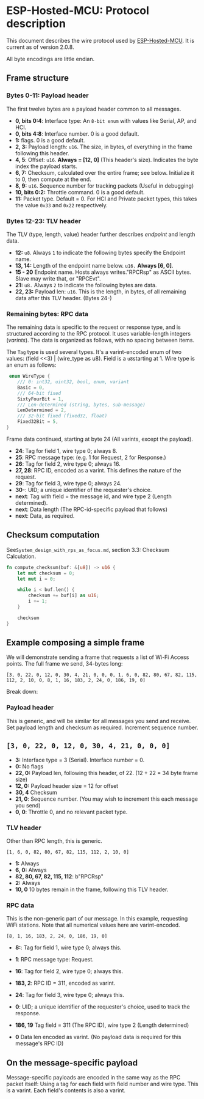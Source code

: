 # ESP-Hosted-MCU: Protocol description

This document describes the wire protocol used by [ESP-Hosted-MCU](https://github.com/espressif/esp-hosted-mcu).
It is current as of version 2.0.8.

All byte encodings are little endian.

## Frame structure

### Bytes 0-11: Payload header
The first twelve bytes are a payload header common to all messages.

- **0, bits 0:4**: Interface type: An `8-bit enum` with values like Serial, AP, and HCI.
- **0, bits 4:8**: Interface number. 0 is a good default.
- **1:** flags. 0 is a good default.
- **2, 3:** Payload length: `u16`. The size, in bytes, of everything in the frame following this header.
- **4, 5**: Offset: `u16`. **Always = [12, 0]** (This header's size). Indicates the byte index the payload starts.
- **6, 7:** Checksum, calculated over the entire frame; see below. Initialize it to 0, then compute at the end.
- **8, 9:** `u16`. Sequence number for tracking packets (Useful in debugging)
- **10, bits 0:2:** Throttle command. 0 is a good default.
- **11:** Packet type. Default = 0. For HCI and Private packet types, this takes the value  `0x33` and `0x22` respectively.


### Bytes 12-23: TLV header
The TLV (type, length, value) header further describes _endpoint_ and length data.

- **12:** `u8`. Always `1` to indicate the following bytes specify the Endpoint name.
- **13, 14:** Length of the endpoint name below. `u16.` **Always [6, 0]**.
- **15 - 20** Endpoint name. Hosts always writes."RPCRsp" as ASCII bytes. Slave may write that, or "RPCEvt".
- **21:** `u8.` Always `2` to indicate the following bytes are data.
- **22, 23:** Payload len: `u16`. This is the length, in bytes, of all remaining data after this TLV header. (Bytes 24-)


### Remaining bytes: RPC data
The remaining data is specific to the request or response type, and is structured according to the RPC protocol.
It uses variable-length integers (_varints_). The data is organized as follows, with no spacing between items. 

The `Tag` type is used several types. It's a varint-encoded enum of two values: (field <<3) | (wire_type as u8). 
Field is a `u8`starting at 1. Wire type is an enum as follows:

```rust
 enum WireType {
    /// 0: int32, uint32, bool, enum, variant
    Basic = 0,
    /// 64-bit fixed
    SixtyFourBit = 1,
    /// Len-determined (string, bytes, sub-message)
    LenDetermined = 2,
    /// 32-bit fixed (fixed32, float)
    Fixed32Bit = 5,
}
```

Frame data continued, starting at byte 24 (All varints, except the payload).

- **24**: Tag for field 1, wire type 0; always 8.
- **25**: RPC message type: (e.g. 1 for Request, 2 for Response.)
- **26**: Tag for field 2, wire type 0; always 16.
- **27, 28**: RPC ID, encoded as a varint. This defines the nature of the request.
- **29**: Tag for field 3, wire type 0; always 24.
- **30-**: UID; a unique identifier of the requester's choice.
- **next**: Tag with field = the message id, and wire type 2 (Length determined).
- **next**: Data length (The RPC-id-specific payload that follows)
- **next**: Data, as required.


## Checksum computation
See`System_design_with_rps_as_focus.md`, section 3.3: Checksum Calculation.
```rust
fn compute_checksum(buf: &[u8]) -> u16 {
    let mut checksum = 0;
    let mut i = 0;

    while i < buf.len() {
        checksum += buf[i] as u16;
        i += 1;
    }

    checksum
}
```


## Example composing a simple frame
We will demonstrate sending a frame that requests a list of Wi-Fi Access points. The full frame we send, 34-bytes long:

`[3, 0, 22, 0, 12, 0, 30, 4, 21, 0, 0, 0, 1, 6, 0, 82, 80, 67, 82, 115, 112, 2, 10, 0, 8, 1, 16, 183, 2, 24, 0, 186, 19, 0]`

Break down:

### Payload header
This is generic, and will be similar for all messages you send and receive. Set payload length and checksum as
required. Increment sequence number.

`[3, 0, 22, 0, 12, 0, 30, 4, 21, 0, 0, 0]`
- 
- **3:** Interface type = 3 (Serial). Interface number = 0.
- **0:** No flags
- **22, 0:** Payload len, following this header, of 22. (12 + 22 = 34 byte frame size)
- **12, 0:** Payload header size = 12 for offset
- **30, 4** Checksum
- **21, 0**: Sequence number. (You may wish to increment this each message you send)
- **0, 0**: Throttle 0, and no relevant packet type.


### TLV header
Other than RPC length, this is generic.

`[1, 6, 0, 82, 80, 67, 82, 115, 112, 2, 10, 0]`

- **1:** Always
- **6, 0:** Always
- **82, 80, 67, 82, 115, 112**: b"RPCRsp"
- **2:** Always
- **10, 0** 10 bytes remain in the frame, following this TLV header.


### RPC data
This is the non-generic part of our message. In this example, requesting WiFi stations.
Note that all numerical values here are varint-encoded.

`[8, 1, 16, 183, 2, 24, 0, 186, 19, 0]`

- **8:**: Tag for field 1, wire type 0; always this.
- **1**: RPC message type: Request.
- **16**: Tag for field 2, wire type 0; always this.
- **183, 2**: RPC ID = 311, encoded as varint.
- **24**: Tag for field 3, wire type 0; always this.
- **0**: UID; a unique identifier of the requester's  choice, used to track the response.

- **186, 19** Tag field = 311 (The RPC ID), wire type 2 (Length determined)
- **0** Data len encoded as varint. (No payload data is required for this message's RPC ID)


## On the message-specific payload
Message-specific payloads are encoded in the same way as the RPC packet itself: Using a tag for each field with field
number and wire type. This is a varint. Each field's contents is also a varint.